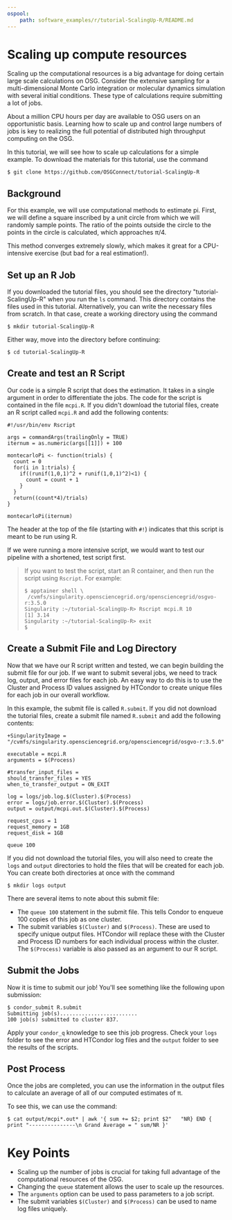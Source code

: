 ```yaml
---
ospool:
    path: software_examples/r/tutorial-ScalingUp-R/README.md
---
```


# Scaling up compute resources

Scaling up the computational resources is a big advantage for doing
certain large scale calculations on OSG. Consider the extensive
sampling for a multi-dimensional Monte Carlo integration or molecular
dynamics simulation with several initial conditions. These type of
calculations require submitting a lot of jobs.

About a million CPU hours per day are available to OSG users
on an opportunistic basis. Learning how to scale up and control large
numbers of jobs is key to realizing the full potential of distributed high
throughput computing on the OSG.

In this tutorial, we will see how to scale up calculations for a
simple example. To download the materials for this tutorial, use the command

    $ git clone https://github.com/OSGConnect/tutorial-ScalingUp-R

## Background

For this example, we will use computational methods to estimate pi. First,
we will define a square inscribed by a unit circle from which we will 
randomly sample points. The ratio of the points outside the circle to 
the points in the circle is calculated, which approaches &pi;/4. 

This method converges extremely slowly, which makes it great for a 
CPU-intensive exercise (but bad for a real estimation!).

## Set up an R Job

If you downloaded the tutorial files, you should see the directory
"tutorial-ScalingUp-R" when you run the `ls` command. 
This directory contains the files used in this tutorial.
Alternatively, you can write the necessary files from scratch. 
In that case, create a working directory using the command 

    $ mkdir tutorial-ScalingUp-R

Either way, move into the directory before continuing:

    $ cd tutorial-ScalingUp-R

## Create and test an R Script

Our code is a simple R script that does the estimation. 
It takes in a single argument in order to differentiate the jobs. 
The code for the script is contained in the file `mcpi.R`.
If you didn't download the tutorial files, create an R script
called `mcpi.R` and add the following contents:

	#!/usr/bin/env Rscript
	
	args = commandArgs(trailingOnly = TRUE)
	iternum = as.numeric(args[[1]]) + 100

	montecarloPi <- function(trials) {
	  count = 0
	  for(i in 1:trials) {
		if((runif(1,0,1)^2 + runif(1,0,1)^2)<1) {
		  count = count + 1
		}
	  }
	  return((count*4)/trials)
	}
 
	montecarloPi(iternum)

The header at the top of the file (starting with `#!`) indicates that this script is 
meant to be run using R. 

If we were running a more intensive script, we would want to test our pipeline 
with a shortened, test script first.

> If you want to test the script, start an R container, and then run 
> the script using `Rscript`. For example: 
> 
>     $ apptainer shell \
>	   /cvmfs/singularity.opensciencegrid.org/opensciencegrid/osgvo-r:3.5.0
>     Singularity :~/tutorial-ScalingUp-R> Rscript mcpi.R 10
>     [1] 3.14
>     Singularity :~/tutorial-ScalingUp-R> exit
>     $ 

## Create a Submit File and Log Directory

Now that we have our R script written and tested, 
we can begin building the submit file for our job. If we want to submit several 
jobs, we need to track log, output, and error files for each
job. An easy way to do this is to use the Cluster and Process ID
values assigned by HTCondor to create unique files for each job in our 
overall workflow.

In this example, the submit file is called `R.submit`.
If you did not download the tutorial files, create a submit file named `R.submit`
and add the following contents:

	+SingularityImage = "/cvmfs/singularity.opensciencegrid.org/opensciencegrid/osgvo-r:3.5.0"

	executable = mcpi.R
	arguments = $(Process)

	#transfer_input_files = 
	should_transfer_files = YES
	when_to_transfer_output = ON_EXIT

	log = logs/job.log.$(Cluster).$(Process)
	error = logs/job.error.$(Cluster).$(Process)
	output = output/mcpi.out.$(Cluster).$(Process)

	request_cpus = 1
	request_memory = 1GB
	request_disk = 1GB

	queue 100

If you did not download the tutorial files, you will also need to create the
`logs` and `output` directories to hold the files that will be created for each job.
You can create both directories at once with the command

    $ mkdir logs output

There are several items to note about this submit file:

  * The `queue 100` statement in the submit file. This tells Condor to enqueue 100 copies 
    of this job as one cluster. 
  * The submit variables `$(Cluster)` and `$(Process)`. These are used to specify unique output files. 
    HTCondor will replace these with the Cluster and Process ID numbers for each individual process 
    within the cluster. The `$(Process)` variable is also passed as an argument to our R script.

## Submit the Jobs

Now it is time to submit our job! You'll see something like the following upon submission:

	$ condor_submit R.submit
	Submitting job(s).........................
	100 job(s) submitted to cluster 837.

Apply your `condor_q` knowledge to see this job
progress. Check your `logs` folder to see the error and HTCondor log 
files and the `output` folder to see the results of the scripts. 

## Post Process

Once the jobs are completed, you can use the information in the output files 
to calculate an average of all of our computed estimates of &pi;.

To see this, we can use the command:

	$ cat output/mcpi*.out* | awk '{ sum += $2; print $2"   "NR} END { print "---------------\n Grand Average = " sum/NR }'

# Key Points

- Scaling up the number of jobs is crucial for taking full advantage of the computational resources of the OSG.
- Changing the `queue` statement allows the user to scale up the resources.
- The `arguments` option can be used to pass parameters to a job script.
- The submit variables `$(Cluster)` and `$(Process)` can be used to name log files uniquely.

